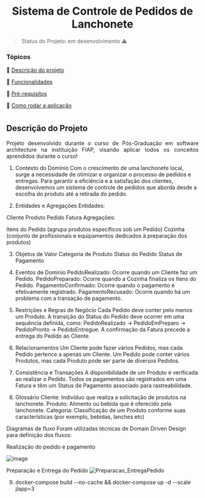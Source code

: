 
<h1 align="center"> Sistema de Controle de Pedidos de Lanchonete </h1>

> Status do Projeto: em desenvolvimento :warning:


### Tópicos 

:small_blue_diamond: [Descrição do projeto](#descrição-do-projeto)

:small_blue_diamond: [Funcionalidades](#funcionalidades)

:small_blue_diamond: [Pré-requisitos](#pré-requisitos)

:small_blue_diamond: [Como rodar a aplicação](#como-rodar-a-aplicação-arrow_forward)

# 

## Descrição do Projeto

<p align="justify"> Projeto desenvolvido durante o curso de Pós-Graduação em software architecture na instituição FIAP, visando aplicar todos os conceitos aprendidos durante o curso! </p>


1. Contexto do Domínio
Com o crescimento de uma lanchonete local, surge a necessidade de otimizar e organizar o processo de pedidos e entregas. Para garantir a eficiência e a satisfação dos clientes, desenvolvemos um sistema de controle de pedidos que aborda desde a escolha do produto até a retirada do pedido.

2. Entidades e Agregações
Entidades:

Cliente
Produto
Pedido
Fatura
Agregações:

Itens do Pedido (agrupa produtos específicos sob um Pedido)
Cozinha (conjunto de profissionais e equipamentos dedicados à preparação dos produtos)

3. Objetos de Valor
Categoria de Produto
Status do Pedido
Status de Pagamento

4. Eventos de Domínio
PedidoRealizado: Ocorre quando um Cliente faz um Pedido.
PedidoPreparado: Ocorre quando a Cozinha finaliza os Itens do Pedido.
PagamentoConfirmado: Ocorre quando o pagamento é efetivamente registrado.
PagamentoRecusado: Ocorre quando há um problema com a transação de pagamento.

5. Restrições e Regras de Negócio
Cada Pedido deve conter pelo menos um Produto.
A transição do Status do Pedido deve ocorrer em uma sequência definida, como: PedidoRealizado -> PedidoEmPreparo -> PedidoPronto -> PedidoEntregue.
A confirmação da Fatura precede a entrega do Pedido ao Cliente.


6. Relacionamentos
Um Cliente pode fazer vários Pedidos, mas cada Pedido pertence a apenas um Cliente.
Um Pedido pode conter vários Produtos, mas cada Produto pode ser parte de diversos Pedidos.


7. Consistência e Transações
A disponibilidade de um Produto é verificada ao realizar o Pedido.
Todos os pagamentos são registrados em uma Fatura e têm um Status de Pagamento associado para rastreabilidade.


8. Glossário
Cliente: Indivíduo que realiza a solicitação de produtos na lanchonete.
Produto: Alimento ou bebida que é oferecido pela lanchonete.
Categoria: Classificação de um Produto conforme suas características (por exemplo, bebidas, lanches etc)

Diagramas de fluxo
Foram utilizadas técnicas de Domain Driven Design para definição dos fluxos:

Realização do pedido e pagamento

![image](https://github.com/Jeffe-git/First-Project/assets/40615923/13a08458-d713-4738-886f-426ad2e3c720)


Preparação e Entrega do Pedido
![Preparacao_EntregaPedido](https://github.com/Jeffe-git/First-Project/assets/40615923/fb7c901d-e6c9-4f90-8c6e-f508ba67557e)


9. docker-compose build --no-cache && docker-compose up -d --scale jlapp=3